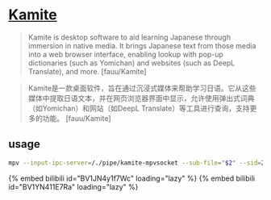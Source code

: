 # [Kamite](https://github.com/fauu/Kamite)

> Kamite is desktop software to aid learning Japanese through immersion in native media. It brings Japanese text from those media into a web browser interface, enabling lookup with pop-up dictionaries (such as Yomichan) and websites (such as DeepL Translate), and more. [fauu/Kamite]

> Kamite是一款桌面软件，旨在通过沉浸式媒体来帮助学习日语。它从这些媒体中提取日语文本，并在网页浏览器界面中显示，允许使用弹出式词典（如Yomichan）和网站（如DeepL Translate）等工具进行查询，支持更多的功能。 [fauu/Kamite]

## usage

```sh
mpv --input-ipc-server=/./pipe/kamite-mpvsocket --sub-file="$2" --sid=2 --secondary-sid=1 --secondary-sub-visibility=no --save-position-on-quit "$1"
```

{% embed bilibili id="BV1JN4y1f7Wc" loading="lazy" %}
{% embed bilibili id="BV1YN411E7Ra" loading="lazy" %}
